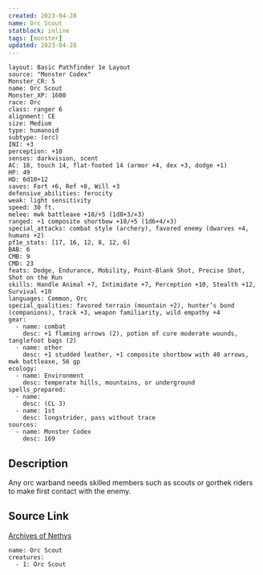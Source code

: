 ```yaml
---
created: 2023-04-28
name: Orc Scout
statblock: inline
tags: [monster]
updated: 2023-04-28
---
```

```statblock
layout: Basic Pathfinder 1e Layout
source: "Monster Codex"
Monster_CR: 5
name: Orc Scout
Monster_XP: 1600
race: Orc
class: ranger 6
alignment: CE
size: Medium
type: humanoid
subtype: (orc)
INI: +3
perception: +10
senses: darkvision, scent
AC: 18, touch 14, flat-footed 14 (armor +4, dex +3, dodge +1)
HP: 49
HD: 6d10+12
saves: Fort +6, Ref +8, Will +3
defensive_abilities: ferocity
weak: light sensitivity
speed: 30 ft.
melee: mwk battleaxe +10/+5 (1d8+3/×3)
ranged: +1 composite shortbow +10/+5 (1d6+4/×3)
special_attacks: combat style (archery), favored enemy (dwarves +4, humans +2)
pf1e_stats: [17, 16, 12, 8, 12, 6]
BAB: 6
CMB: 9
CMD: 23
feats: Dodge, Endurance, Mobility, Point-Blank Shot, Precise Shot, Shot on the Run
skills: Handle Animal +7, Intimidate +7, Perception +10, Stealth +12, Survival +10
languages: Common, Orc
special_qualities: favored terrain (mountain +2), hunter’s bond (companions), track +3, weapon familiarity, wild empathy +4
gear:
  - name: combat
    desc: +1 flaming arrows (2), potion of cure moderate wounds, tanglefoot bags (2)
  - name: other
    desc: +1 studded leather, +1 composite shortbow with 40 arrows, mwk battleaxe, 56 gp
ecology:
  - name: Environment
    desc: temperate hills, mountains, or underground
spells_prepared:
  - name:
    desc: (CL 3)
  - name: 1st
    desc: longstrider, pass without trace
sources:
  - name: Monster Codex
    desc: 169
```
## Description
Any orc warband needs skilled members such as scouts or gorthek riders to make first contact with the enemy.
## Source Link
[Archives of Nethys](https://aonprd.com/MonsterDisplay.aspx?ItemName=Orc%20Scout)
```encounter-table
name: Orc Scout
creatures:
  - 1: Orc Scout
```
